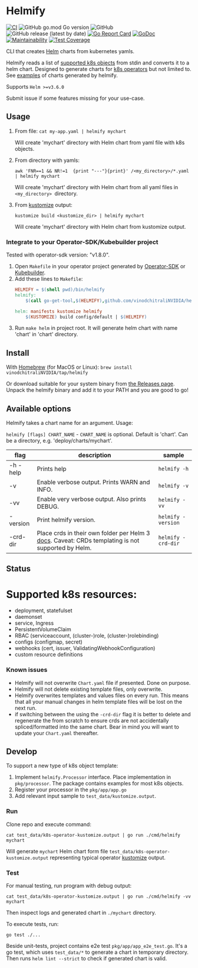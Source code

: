 # Helmify
[![CI](https://github.com/vinodchitraliNVIDIA/helmify/actions/workflows/ci.yml/badge.svg)](https://github.com/vinodchitraliNVIDIA/helmify/actions/workflows/ci.yml)
![GitHub go.mod Go version](https://img.shields.io/github/go-mod/go-version/vinodchitraliNVIDIA/helmify)
![GitHub](https://img.shields.io/github/license/vinodchitraliNVIDIA/helmify)
![GitHub release (latest by date)](https://img.shields.io/github/v/release/vinodchitraliNVIDIA/helmify)
[![Go Report Card](https://goreportcard.com/badge/github.com/vinodchitraliNVIDIA/helmify)](https://goreportcard.com/report/github.com/vinodchitraliNVIDIA/helmify)
[![GoDoc](https://godoc.org/github.com/vinodchitraliNVIDIA/helmify?status.svg)](https://pkg.go.dev/github.com/vinodchitraliNVIDIA/helmify?tab=doc)
[![Maintainability](https://api.codeclimate.com/v1/badges/2ee755bb948d363207bb/maintainability)](https://codeclimate.com/github/vinodchitraliNVIDIA/helmify/maintainability)
[![Test Coverage](https://api.codeclimate.com/v1/badges/2ee755bb948d363207bb/test_coverage)](https://codeclimate.com/github/vinodchitraliNVIDIA/helmify/test_coverage)

CLI that creates [Helm](https://github.com/helm/helm) charts from kubernetes yamls.

Helmify reads a list of [supported k8s objects](#status) from stdin and converts it to a helm chart. 
Designed to generate charts for [k8s operators](#integrate-to-your-operator-sdkkubebuilder-project) but not limited to.
See [examples](https://github.com/vinodchitraliNVIDIA/helmify/tree/main/examples) of charts generated by helmify.

Supports `Helm >=v3.6.0`

Submit issue if some features missing for your use-case.

## Usage

1) From file: `cat my-app.yaml | helmify mychart`
    
    Will create 'mychart' directory with Helm chart from yaml file with k8s objects.


2) From directory with yamls:
    ```shell
    awk 'FNR==1 && NR!=1  {print "---"}{print}' /<my_directory>/*.yaml | helmify mychart
    ```
    Will create 'mychart' directory with Helm chart from all yaml files in `<my_directory> `directory.


3) From [kustomize](https://kustomize.io/) output:
    ```shell
    kustomize build <kustomize_dir> | helmify mychart
    ```
    Will create 'mychart' directory with Helm chart from kustomize output.

### Integrate to your Operator-SDK/Kubebuilder project
Tested with operator-sdk version: "v1.8.0".

1. Open `Makefile` in your operator project generated by 
   [Operator-SDK](https://github.com/operator-framework/operator-sdk) or [Kubebuilder](https://github.com/kubernetes-sigs/kubebuilder).
2. Add these lines to `Makefile`:
    ```makefile
    HELMIFY = $(shell pwd)/bin/helmify
    helmify:
        $(call go-get-tool,$(HELMIFY),github.com/vinodchitraliNVIDIA/helmify/cmd/helmify@v0.3.7)
    
    helm: manifests kustomize helmify
        $(KUSTOMIZE) build config/default | $(HELMIFY)
    ```
3. Run `make helm` in project root. It will generate helm chart with name 'chart' in 'chart' directory.

## Install

With [Homebrew](https://brew.sh/) (for MacOS or Linux): `brew install vinodchitraliNVIDIA/tap/helmify`

Or download suitable for your system binary from [the Releases page](https://github.com/vinodchitraliNVIDIA/helmify/releases/latest).
Unpack the helmify binary and add it to your PATH and you are good to go!

## Available options
Helmify takes a chart name for an argument.
Usage:

```helmify [flags] CHART_NAME```  -  `CHART_NAME` is optional. Default is 'chart'. Can be a directory, e.g. 'deploy/charts/mychart'.

| flag | description                                                                                                                                                                                                 | sample |
| --- | --- | --- |
| -h -help | Prints help                                                                                                                                                                                                 | `helmify -h`|
| -v | Enable verbose output. Prints WARN and INFO.                                                                                                                                                                | `helmify -v`|
| -vv | Enable very verbose output. Also prints DEBUG.                                                                                                                                                              | `helmify -vv`|
| -version | Print helmify version.                                                                                                                                                                                      | `helmify -version`|
| -crd-dir | Place crds in their own folder per Helm 3 [docs](https://helm.sh/docs/chart_best_practices/custom_resource_definitions/#method-1-let-helm-do-it-for-you). Caveat: CRDs templating is not supported by Helm. | `helmify -crd-dir`|

## Status
Supported k8s resources:
=======
- deployment, statefulset
- daemonset
- service, Ingress
- PersistentVolumeClaim
- RBAC (serviceaccount, (cluster-)role, (cluster-)rolebinding)
- configs (configmap, secret)
- webhooks (cert, issuer, ValidatingWebhookConfiguration)
- custom resource definitions 

### Known issues
- Helmify will not overwrite `Chart.yaml` file if presented. Done on purpose.
- Helmify will not delete existing template files, only overwrite.
- Helmify overwrites templates and values files on every run. 
  This means that all your manual changes in helm template files will be lost on the next run.
- if switching between the using the `-crd-dir` flag it is better to delete and regenerate the from scratch to ensure crds are not accidentally spliced/formatted into the same chart. Bear in mind you will want to update your `Chart.yaml` thereafter.
  
## Develop
To support a new type of k8s object template:
1. Implement `helmify.Processor` interface. Place implementation in `pkg/processor`. The package contains 
examples for most k8s objects.
2. Register your processor in the `pkg/app/app.go`
3. Add relevant input sample to `test_data/kustomize.output`.


### Run
Clone repo and execute command:

```shell
cat test_data/k8s-operator-kustomize.output | go run ./cmd/helmify mychart
```

Will generate `mychart` Helm chart form file `test_data/k8s-operator-kustomize.output` representing typical operator
[kustomize](https://github.com/kubernetes-sigs/kustomize) output.

### Test
For manual testing, run program with debug output:
```shell
cat test_data/k8s-operator-kustomize.output | go run ./cmd/helmify -vv mychart
```
Then inspect logs and generated chart in `./mychart` directory.

To execute tests, run:
```shell
go test ./...
```
Beside unit-tests, project contains e2e test `pkg/app/app_e2e_test.go`.
It's a go test, which uses `test_data/*` to generate a chart in temporary directory. 
Then runs `helm lint --strict` to check if generated chart is valid.
